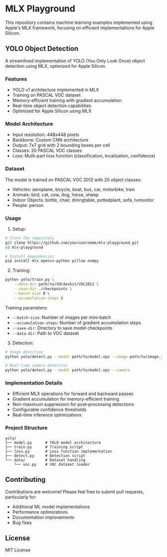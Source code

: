 # MLX Playground

This repository contains machine learning examples implemented using Apple's MLX framework, focusing on efficient implementations for Apple Silicon.

## YOLO Object Detection

A streamlined implementation of YOLO (You Only Look Once) object detection using MLX, optimized for Apple Silicon.

### Features
- YOLO v1 architecture implemented in MLX
- Training on PASCAL VOC dataset
- Memory-efficient training with gradient accumulation
- Real-time object detection capabilities
- Optimized for Apple Silicon using MLX

### Model Architecture
- Input resolution: 448x448 pixels
- Backbone: Custom CNN architecture
- Output: 7x7 grid with 2 bounding boxes per cell
- Classes: 20 PASCAL VOC classes
- Loss: Multi-part loss function (classification, localization, confidence)

### Dataset
The model is trained on PASCAL VOC 2012 with 20 object classes:
- Vehicles: aeroplane, bicycle, boat, bus, car, motorbike, train
- Animals: bird, cat, cow, dog, horse, sheep
- Indoor Objects: bottle, chair, diningtable, pottedplant, sofa, tvmonitor
- People: person

### Usage

1. Setup:
```bash
# Clone the repository
git clone https://github.com/yourusername/mlx-playground.git
cd mlx-playground

# Install dependencies
pip install mlx opencv-python pillow numpy
```

2. Training:
```bash
python yolo/train.py \
    --data-dir path/to/VOCdevkit/VOC2012 \
    --save-dir ./checkpoints \
    --batch-size 8 \
    --accumulation-steps 2
```

Training parameters:
- `--batch-size`: Number of images per mini-batch
- `--accumulation-steps`: Number of gradient accumulation steps
- `--save-dir`: Directory to save model checkpoints
- `--data-dir`: Path to VOC dataset

3. Detection:
```bash
# Image detection
python yolo/detect.py --model path/to/model.npz --image path/to/image.jpg

# Real-time camera detection
python yolo/detect.py --model path/to/model.npz --camera
```

### Implementation Details
- Efficient MLX operations for forward and backward passes
- Gradient accumulation for memory-efficient training
- Non-maximum suppression for post-processing detections
- Configurable confidence thresholds
- Real-time inference optimizations

### Project Structure
```
yolo/
├── model.py      # YOLO model architecture
├── train.py      # Training script
├── loss.py       # Loss function implementation
├── detect.py     # Detection script
└── data/         # Dataset handling
    └── voc.py    # VOC dataset loader
```

## Contributing

Contributions are welcome! Please feel free to submit pull requests, particularly for:
- Additional ML model implementations
- Performance optimizations
- Documentation improvements
- Bug fixes

## License

MIT License